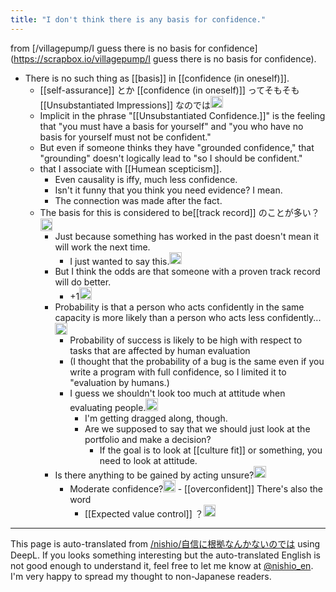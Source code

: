 ```yaml
---
title: "I don't think there is any basis for confidence."
---
```


from [/villagepump/I guess there is no basis for confidence](https://scrapbox.io/villagepump/I guess there is no basis for confidence).
- There is no such thing as [[basis]] in [[confidence (in oneself)]].
    - [[self-assurance]] とか [[confidence (in oneself)]] ってそもそも [[Unsubstantiated Impressions]] なのでは<img src='https://scrapbox.io/api/pages/villagepump/nishio/icon' alt='/villagepump/nishio.icon' height="19.5"/>
    - Implicit in the phrase "[[Unsubstantiated Confidence.]]" is the feeling that "you must have a basis for yourself" and "you who have no basis for yourself must not be confident."
    - But even if someone thinks they have "grounded confidence," that "grounding" doesn't logically lead to "so I should be confident."
    - that I associate with [[Humean scepticism]].
        - Even causality is iffy, much less confidence.
        - Isn't it funny that you think you need evidence? I mean.
        - The connection was made after the fact.
    - The basis for this is considered to be[[track record]] のことが多い？<img src='https://scrapbox.io/api/pages/villagepump/yosider/icon' alt='/villagepump/yosider.icon' height="19.5"/>
        - Just because something has worked in the past doesn't mean it will work the next time.
            - I just wanted to say this.<img src='https://scrapbox.io/api/pages/villagepump/nishio/icon' alt='/villagepump/nishio.icon' height="19.5"/>
        - But I think the odds are that someone with a proven track record will do better.
            - +1<img src='https://scrapbox.io/api/pages/villagepump/inajob/icon' alt='/villagepump/inajob.icon' height="19.5"/>
        - Probability is that a person who acts confidently in the same capacity is more likely than a person who acts less confidently...<img src='https://scrapbox.io/api/pages/villagepump/nishio/icon' alt='/villagepump/nishio.icon' height="19.5"/>
            - Probability of success is likely to be high with respect to tasks that are affected by human evaluation
            - (I thought that the probability of a bug is the same even if you write a program with full confidence, so I limited it to "evaluation by humans.)
            - I guess we shouldn't look too much at attitude when evaluating people.<img src='https://scrapbox.io/api/pages/villagepump/inajob/icon' alt='/villagepump/inajob.icon' height="19.5"/>
                - I'm getting dragged along, though.
                - Are we supposed to say that we should just look at the portfolio and make a decision?
                    - If the goal is to look at [[culture fit]] or something, you need to look at attitude.
        - Is there anything to be gained by acting unsure?<img src='https://scrapbox.io/api/pages/villagepump/基素/icon' alt='/villagepump/基素.icon' height="19.5"/>
            - Moderate confidence?<img src='https://scrapbox.io/api/pages/villagepump/inajob/icon' alt='/villagepump/inajob.icon' height="19.5"/>
                    - [[overconfident]] There's also the word
                - [[Expected value control]] ？<img src='https://scrapbox.io/api/pages/villagepump/yosider/icon' alt='/villagepump/yosider.icon' height="19.5"/>


---
This page is auto-translated from [/nishio/自信に根拠なんかないのでは](https://scrapbox.io/nishio/自信に根拠なんかないのでは) using DeepL. If you looks something interesting but the auto-translated English is not good enough to understand it, feel free to let me know at [@nishio_en](https://twitter.com/nishio_en). I'm very happy to spread my thought to non-Japanese readers.